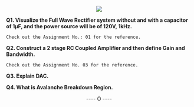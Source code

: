 <p align = 'center'>
  <img src = "https://i.imgur.com/3gFh2QU.png">
  </p>
  
**Q1. Visualize the Full Wave Rectifier system without and with a capacitor of 1µF, and the power source will be of 120V, 1kHz.**

`Check out the Assignment No.: 01 for the reference.`

**Q2. Construct a 2 stage RC Coupled Amplifier and then define Gain and Bandwidth.**

`Check out the Assignment No. 03 for the reference.`

**Q3. Explain DAC.**

**Q4. What is Avalanche Breakdown Region.**

<div align = 'center'>
  ---- O ----
  </div>
